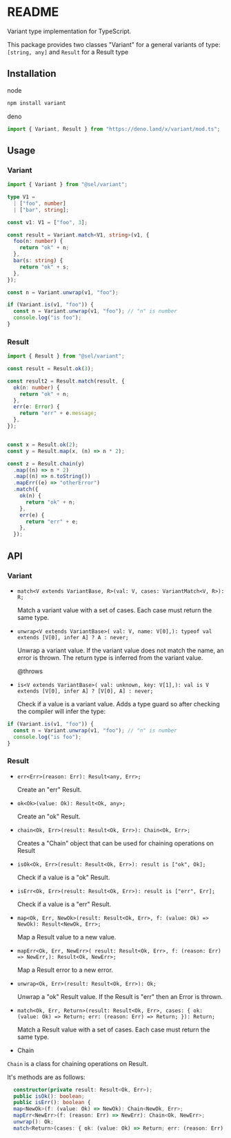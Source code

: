 # README

Variant type implementation for TypeScript.

This package provides two classes "Variant" for a general variants of type: `[string, any]` and `Result` for a Result type


## Installation

node
```sh
npm install variant
```

deno
```ts
import { Variant, Result } from "https://deno.land/x/variant/mod.ts";
```

## Usage

### Variant

```ts
import { Variant } from "@sel/variant";

type V1 =
  | ["foo", number]
  | ["bar", string];

const v1: V1 = ["foo", 3];

const result = Variant.match<V1, string>(v1, {
  foo(n: number) {
    return "ok" + n;
  },
  bar(s: string) {
    return "ok" + s;
  },
});

const n = Variant.unwrap(v1, "foo");

if (Variant.is(v1, "foo")) {
  const n = Variant.unwrap(v1, "foo"); // "n" is number
  console.log("is foo");
}
```

### Result

```ts
import { Result } from "@sel/variant";

const result = Result.ok(3);

const result2 = Result.match(result, {
  ok(n: number) {
    return "ok" + n;
  },
  err(e: Error) {
    return "err" + e.message;
  },
});


const x = Result.ok(2);
const y = Result.map(x, (n) => n * 2);

const z = Result.chain(y)
  .map((n) => n * 2)
  .map((n) => n.toString())
  .mapErr((e) => "otherError")
  .match({
    ok(n) {
      return "ok" + n;
    },
    err(e) {
      return "err" + e;
    },
  });
```

## API

### Variant

- `match<V extends VariantBase, R>(val: V, cases: VariantMatch<V, R>): R;`

   Match a variant value with a set of cases.
   Each case must return the same type.

- `unwrap<V extends VariantBase>( val: V, name: V[0],): typeof val extends [V[0], infer A] ? A : never;`


   Unwrap a variant value.
   If the variant value does not match the name, an error is thrown.
   The return type is inferred from the variant value.

   @throws

- `is<V extends VariantBase>( val: unknown, key: V[1],): val is V extends [V[0], infer A] ? [V[0], A] : never;`

   Check if a value is a variant value. Adds a type guard so after checking the compiler will infer the type:

```ts
if (Variant.is(v1, "foo")) {
  const n = Variant.unwrap(v1, "foo"); // "n" is number
  console.log("is foo");
}
```

### Result


- `err<Err>(reason: Err): Result<any, Err>;`

   Create an "err" Result.

- `ok<Ok>(value: Ok): Result<Ok, any>;`

   Create an "ok" Result.

- `chain<Ok, Err>(result: Result<Ok, Err>): Chain<Ok, Err>;`

   Creates a "Chain" object that can be used for chaining operations on Result

- `isOk<Ok, Err>(result: Result<Ok, Err>): result is ["ok", Ok];`

   Check if a value is a "ok" Result.

- `isErr<Ok, Err>(result: Result<Ok, Err>): result is ["err", Err];`

   Check if a value is a "err" Result.

- `map<Ok, Err, NewOk>(result: Result<Ok, Err>, f: (value: Ok) => NewOk): Result<NewOk, Err>;`

   Map a Result value to a new value.

- `mapErr<Ok, Err, NewErr>( result: Result<Ok, Err>, f: (reason: Err) => NewErr,): Result<Ok, NewErr>;`

   Map a Result error to a new error.

- `unwrap<Ok, Err>(result: Result<Ok, Err>): Ok;`

   Unwrap a "ok" Result value.
   If the Result is "err" then an Error is thrown.

- `match<Ok, Err, Return>(result: Result<Ok, Err>, cases: {
    ok: (value: Ok) => Return;
    err: (reason: Err) => Return;
  }): Return;` 

   Match a Result value with a set of cases.
   Each case must return the same type.

- Chain

`Chain` is a class for chaining operations on Result.

It's methods are as follows:

```ts
  constructor(private result: Result<Ok, Err>);
  public isOk(): boolean;
  public isErr(): boolean {
  map<NewOk>(f: (value: Ok) => NewOk): Chain<NewOk, Err>;
  mapErr<NewErr>(f: (reason: Err) => NewErr): Chain<Ok, NewErr>;
  unwrap(): Ok;
  match<Return>(cases: { ok: (value: Ok) => Return; err: (reason: Err) => Return; }): Return;





